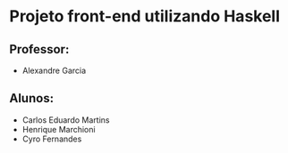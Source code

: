 # Projeto front-end utilizando Haskell

## Professor:
- Alexandre Garcia

## Alunos:
- Carlos Eduardo Martins
- Henrique Marchioni
- Cyro Fernandes
